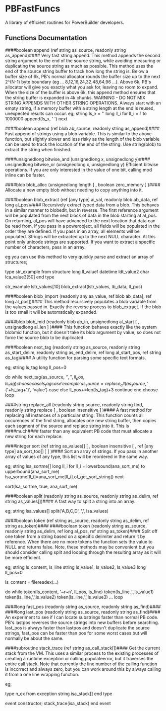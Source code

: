 PBFastFuncs
=======

A library of efficient routines for PowerBuilder developers.

Functions Documentation
----


####boolean append (ref string as_source, readonly string as_append)####
Very fast string append. 
This method appends the second string argument to the end of the source string, while avoiding measuring or duplicating the source string as much as possible.
This method uses the end of the source string buffer to track how long the string is.
Below a buffer size of 6k, PB's normal allocator rounds the buffer size up to the next 2^(N-1) byte boundary (eg ... 8,12,16,24,32,48,64,96 ...).
Above 6k, PB's allocator will give you exactly what you ask for, leaving no room to expand.
When the size of the buffer is above 6k, this append method ensures that the string buffer is expanded in 4k chunks.
WARNING - DO NOT MIX STRING APPENDS WITH OTHER STRING OPERATIONS. 
Always start with an empty string, if a memory buffer with a string length at the end is reused, unexpected results can occur. 
eg;
string ls_x = ''
long ll_i
for ll_i = 1 to 1000000
   append(ls_x, ' ')
next


####boolean append (ref blob ab_source, readonly string as_append)####
Fast append of strings using a blob variable. This is similar to the above function, but slightly slower and less risky as the length of the blob variable can be used to track the location of the end of the string.
Use string(blob) to extract the string when finished.


####unsignedlong bitwise_and (unsignedlong x, unsignedlong y)####
unsignedlong bitwise_or (unsignedlong x, unsignedlong y)
Efficient bitwise operations. If you are only interested in the value of one bit, calling mod inline can be faster.


####blob blob_alloc (unsignedlong length [ , boolean zero_memory ] )####
Allocate a new empty blob without needing to copy anything into it.


####boolean blob_extract (ref [any type] ai_val, readonly blob ab_data, ref long al_pos)####
Recursively extract typed data from a blob. This behaves in a similar manner to blobedit, but in reverse.
The first reference argument will be populated from the next block of data in the blob starting at al_pos.
On returning, al_pos will have advanced to the next location that data can be read from.
If you pass in a powerobject, all fields will be populated in the order they are defined.
If you pass in an array, all elements will be populated.
Strings will be extracted up to the next NULL character. At this point only unicode strings are supported.
If you want to extract a specific number of characters, pass in an array.

eg you can use this method to very quickly parse and extract an array of structures;

type str_example from structure
	long ll_value1
	datetime ldt_value2
	char lca_value3[50]
end type

str_example lstr_values[10]
blob_extract(lstr_values, lb_data, ll_pos)


####boolean blob_import (readonly any aa_value, ref blob ab_data[, ref long al_pos])####
This method recursively populates a blob variable from the values passed in.
Exactly the reverse process to blob_extract. If the blob is too small it will be automatically expanded.


####blob blob_mid (readonly blob ab_in, unsignedlong al_start [ , unsignedlong al_len ] )####
This function behaves exactly like the system blobmid function, but it doesn't take its blob argument by value, so does not force the source blob to be duplicated.


####boolean next_tag (readonly string as_source, readonly string as_start_delim, readonly string as_end_delim, ref long al_start_pos, ref string as_tag)####
A utility function for parsing some specific text formats.

eg;
string ls_tag
long ll_pos=0

do while next_tag(as_source, '${', '}', ll_pos, ls_tag)
   choose case ls_tag
      case 'example'
         as_source=replace_all(as_source, '${'+ls_tag+'}', 'value')
      case else
         ll_pos+=len(ls_tag)+3
         continue
   end choose
loop


####string replace_all (readonly string source, readonly string find, readonly string replace [ , boolean insensitive ] )####
A fast method for replacing all instances of a particular string.
This function counts all occurences of the find string, allocates one new string buffer, then copies each segment of the source and replace string into it.
This is ####much#### faster than any equivalent PB code that must allocate a new string for each replace.


####integer sort (ref string as_values[] [ , boolean insensitive [ , ref [any type] aa_sort_too[] ] ] )####
Sort an array of strings. If you pass in another array of values of any type, this list will be reordered in the same way.

eg;
string lsa_sortme[]
long ll_i
for ll_i = lowerbound(ana_sort_me) to upperbound(ana_sort_me)
   lsa_sortme[ll_i]=ana_sort_me[ll_i].of_get_sort_string()
next

sort(lsa_sortme, true, ana_sort_me)


####boolean split (readonly string as_source, readonly string as_delim, ref string as_values[])####
A fast way to split a string into an array.

eg;
string lsa_values[]
split('A,B,C,D', ',', lsa_values)


####boolean token (ref string as_source, readonly string as_delim, ref string as_token)####
####boolean token (readonly string as_source, readonly string as_delim, ref long al_pos, ref string as_token)####
Split off one token from a string based on a specific delimiter and return it by reference.
When there are no more tokens the function sets the value to NULL and returns false.
Note, these methods may be convenient but you should consider calling split and looping through the resulting array as it will be more efficient.

eg;
string ls_content, ls_line
string ls_value1, ls_value2, ls_value3
long ll_pos=0

ls_content = filereadex(...)

do while token(ls_content, '~r~n', ll_pos, ls_line)
   token(ls_line,',',ls_value1)
   token(ls_line,',',ls_value2)
   token(ls_line,',',ls_value3)
   ...
loop


####long fast_pos (readonly string as_source, readonly string as_find)####
####long last_pos (readonly string as_source, readonly string as_find)####
An experiment to see if I can locate substrings faster than normal PB code.
PB's lastpos reverses the source strings into new buffers before searching.
last_pos is always faster than lastpos and doesn't duplicate the source strings, fast_pos can be faster than pos for some worst cases but will normally be about the same.


####subroutine stack_trace (ref string as_call_stack[])####
Get the current stack from the VM. This uses a similar process to the existing processes of creating a runtime exception or calling populateerror, but it traverses the entire call stack.
Note that currently the line number of the calling function is incorrect and always zero, but you can work around this by always calling it from a one line wrapping function.

eg;

type n_ex from exception
string isa_stack[]
end type

event constructor;
stack_trace(isa_stack)
end event
